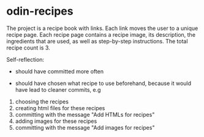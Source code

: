 # odin-recipes

The project is a recipe book with links. Each link moves the user to a unique recipe page.
Each recipe page contains a recipe image, its description, the ingredients that are used, 
as well as step-by-step instructions. The total recipe count is 3.

Self-reflection:
  - should have committed more often
  
  - should have chosen what recipe to use beforehand, because it would have lead to cleaner
  commits, e.g
  1) choosing the recipes
  2) creating html files for these recipes
  3) committing with the message "Add HTMLs for recipes"
  4) adding images for these recipes
  5) committing with the message "Add images for recipes"